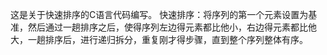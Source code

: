 这是关于快速排序的C语言代码编写。
快速排序：将序列的第一个元素设置为基准，然后通过一趟排序之后，使得序列左边得元素都比他小，右边得元素都比他大，一趟排序后，进行递归拆分，重复刚才得步骤，直到整个序列整体有序。
